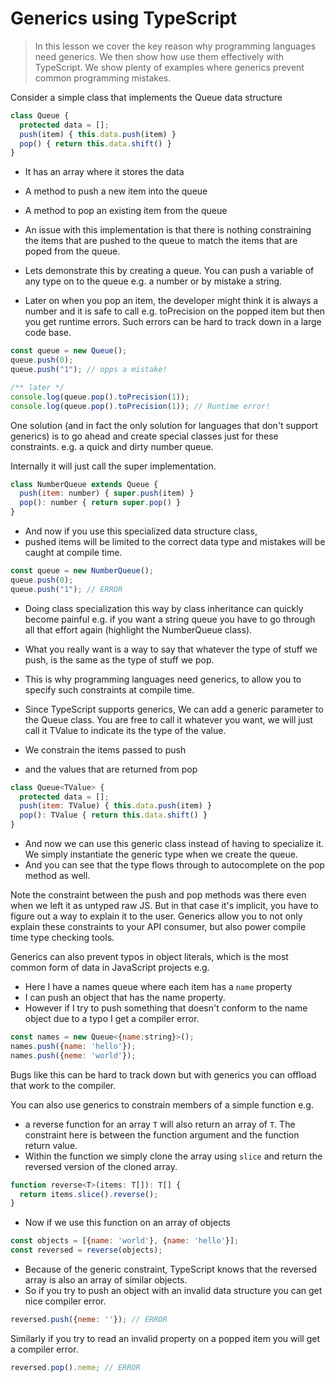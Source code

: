 # Generics using TypeScript
> In this lesson we cover the key reason why programming languages need generics. We then show how use them effectively with TypeScript. We show plenty of examples where generics prevent common programming mistakes.

Consider a simple class that implements the Queue data structure

```js
class Queue {
  protected data = [];
  push(item) { this.data.push(item) }
  pop() { return this.data.shift() }
}
```
* It has an array where it stores the data
* A method to push a new item into the queue
* A method to pop an existing item from the queue

* An issue with this implementation is that there is nothing constraining the items that are pushed to the queue to match the items that are poped from the queue.
* Lets demonstrate this by creating a queue. You can push a variable of any type on to the queue e.g. a number or by mistake a string.
* Later on when you pop an item, the developer might think it is always a number and it is safe to call e.g. toPrecision on the popped item but then you get runtime errors. Such errors can be hard to track down in a large code base.

```js
const queue = new Queue();
queue.push(0);
queue.push("1"); // opps a mistake!

/** later */
console.log(queue.pop().toPrecision(1));
console.log(queue.pop().toPrecision(1)); // Runtime error!
```

One solution (and in fact the only solution for languages that don't support generics) is to go ahead and create special classes just for these constraints. e.g. a quick and dirty number queue.

Internally it will just call the super implementation.

```js
class NumberQueue extends Queue {
  push(item: number) { super.push(item) }
  pop(): number { return super.pop() }
}
```

* And now if you use this specialized data structure class,
* pushed items will be limited to the correct data type and mistakes will be caught at compile time.

```js
const queue = new NumberQueue();
queue.push(0);
queue.push("1"); // ERROR
```

* Doing class specialization this way by class inheritance can quickly become painful e.g. if you want a string queue you have to go through all that effort again (highlight the NumberQueue class).
* What you really want is a way to say that whatever the type of stuff we push, is the same as the type of stuff we pop.
* This is why programming languages need generics, to allow you to specify such constraints at compile time.

* Since TypeScript supports generics, We can add a generic parameter to the Queue class. You are free to call it whatever you want, we will just call it TValue to indicate its the type of the value.
* We constrain the items passed to push
* and the values that are returned from pop

```js
class Queue<TValue> {
  protected data = [];
  push(item: TValue) { this.data.push(item) }
  pop(): TValue { return this.data.shift() }
}
```

* And now we can use this generic class instead of having to specialize it. We simply instantiate the generic type when we create the queue.
* And you can see that the type flows through to autocomplete on the pop method as well.

Note the constraint between the push and pop methods was there even when we left it as untyped raw JS. But in that case it's implicit, you have to figure out a way to explain it to the user. Generics allow you to not only explain these constraints to your API consumer, but also power compile time type checking tools.

Generics can also prevent typos in object literals, which is the most common form of data in JavaScript projects e.g.
* Here I have a names queue where each item has a `name` property
* I can push an object that has the name property.
* However if I try to push something that doesn't conform to the name object due to a typo I get a compiler error.

```js
const names = new Queue<{name:string}>();
names.push({name: 'hello'});
names.push({neme: 'world'});
```
Bugs like this can be hard to track down but with generics you can offload that work to the compiler.

You can also use generics to constrain members of a simple function e.g.
* a reverse function for an array `T` will also return an array of `T`. The constraint here is between the function argument and the function return value.
* Within the function we simply clone the array using `slice` and return the reversed version of the cloned array.

```js
function reverse<T>(items: T[]): T[] {
  return items.slice().reverse();
}
```
* Now if we use this function on an array of objects

```js
const objects = [{name: 'world'}, {name: 'hello'}];
const reversed = reverse(objects);
```
* Because of the generic constraint, TypeScript knows that the reversed array is also an array of similar objects.
* So if you try to push an object with an invalid data structure you can get nice compiler error.

```js
reversed.push({neme: ''}); // ERROR
```
Similarly if you try to read an invalid property on a popped item you will get a compiler error.
```js
reversed.pop().neme; // ERROR
```
